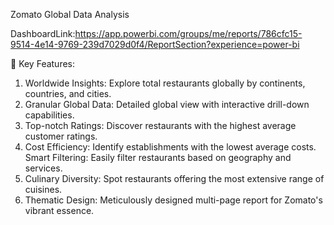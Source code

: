Zomato Global Data Analysis

DashboardLink:https://app.powerbi.com/groups/me/reports/786cfc15-9514-4e14-9769-239d7029d0f4/ReportSection?experience=power-bi

🎯 Key Features:

1. Worldwide Insights: Explore total restaurants globally by continents, countries, and cities.
2. Granular Global Data: Detailed global view with interactive drill-down capabilities.
3. Top-notch Ratings: Discover restaurants with the highest average customer ratings.
4. Cost Efficiency: Identify establishments with the lowest average costs.
Smart Filtering: Easily filter restaurants based on geography and services.
5. Culinary Diversity: Spot restaurants offering the most extensive range of cuisines.
6. Thematic Design: Meticulously designed multi-page report for Zomato's vibrant essence.
